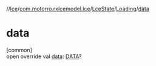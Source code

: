 //[lce](../../../../index.md)/[com.motorro.rxlcemodel.lce](../../index.md)/[LceState](../index.md)/[Loading](index.md)/[data](data.md)

# data

[common]\
open override val [data](data.md): [DATA](index.md)?
